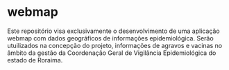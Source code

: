 # webmap
Este repositório visa exclusivamente o desenvolvimento de uma aplicação webmap com dados geográficos de informações epidemiológica.
Serão utuilizados na concepção do projeto, informações de agravos e vacinas no âmbito da gestão da Coordenação Geral de Vigilância
Epidemiológica do estado de Roraima.

